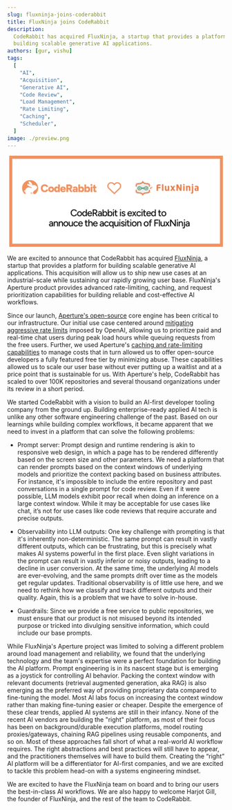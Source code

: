 ```yaml
---
slug: fluxninja-joins-coderabbit
title: FluxNinja joins CodeRabbit
description:
  CodeRabbit has acquired FluxNinja, a startup that provides a platform for
  building scalable generative AI applications.
authors: [gur, vishu]
tags:
  [
    "AI",
    "Acquisition",
    "Generative AI",
    "Code Review",
    "Load Management",
    "Rate Limiting",
    "Caching",
    "Scheduler",
  ]
image: ./preview.png
---
```


![FluxNinja joins CodeRabbit](./preview.png)

We are excited to announce that CodeRabbit has acquired
[FluxNinja](https://fluxninja.com), a startup that provides a platform for
building scalable generative AI applications. This acquisition will allow us to
ship new use cases at an industrial-scale while sustaining our rapidly growing
user base. FluxNinja's Aperture product provides advanced rate-limiting,
caching, and request prioritization capabilities for building reliable and
cost-effective AI workflows.

<!--truncate-->

Since our launch,
[Aperture's open-source](https://github.com/fluxninja/aperture) core engine has
been critical to our infrastructure. Our initial use case centered around
[mitigating aggressive rate limits](../openai-rate-limits-2023-10-23/blog.md)
imposed by OpenAI, allowing us to prioritize paid and real-time chat users
during peak load hours while queuing requests from the free users. Further, we
used Aperture's
[caching and rate-limiting capabilities](../how-we-built-cost-effective-generative-ai-application-2023-12-23/blog.md)
to manage costs that in turn allowed us to offer open-source developers a fully
featured free tier by minimizing abuse. These capabilities allowed us to scale
our user base without ever putting up a waitlist and at a price point that is
sustainable for us. With Aperture's help, CodeRabbit has scaled to over 100K
repositories and several thousand organizations under its review in a short
period.

We started CodeRabbit with a vision to build an AI-first developer tooling
company from the ground up. Building enterprise-ready applied AI tech is unlike
any other software engineering challenge of the past. Based on our learnings
while building complex workflows, it became apparent that we need to invest in a
platform that can solve the following problems:

- Prompt server: Prompt design and runtime rendering is akin to responsive web
  design, in which a page has to be rendered differently based on the screen
  size and other parameters. We need a platform that can render prompts based on
  the context windows of underlying models and prioritize the context packing
  based on business attributes. For instance, it's impossible to include the
  entire repository and past conversations in a single prompt for code review.
  Even if it were possible, LLM models exhibit poor recall when doing an
  inference on a large context window. While it may be acceptable for use cases
  like chat, it’s not for use cases like code reviews that require accurate and
  precise outputs.

- Observability into LLM outputs: One key challenge with prompting is that it's
  inherently non-deterministic. The same prompt can result in vastly different
  outputs, which can be frustrating, but this is precisely what makes AI systems
  powerful in the first place. Even slight variations in the prompt can result
  in vastly inferior or noisy outputs, leading to a decline in user conversion.
  At the same time, the underlying AI models are ever-evolving, and the same
  prompts drift over time as the models get regular updates. Traditional
  observability is of little use here, and we need to rethink how we classify
  and track different outputs and their quality. Again, this is a problem that
  we have to solve in-house.

- Guardrails: Since we provide a free service to public repositories, we must
  ensure that our product is not misused beyond its intended purpose or tricked
  into divulging sensitive information, which could include our base prompts.

While FluxNinja's Aperture project was limited to solving a different problem
around load management and reliability, we found that the underlying technology
and the team's expertise were a perfect foundation for building the AI platform.
Prompt engineering is in its nascent stage but is emerging as a joystick for
controlling AI behavior. Packing the context window with relevant documents
(retrieval augmented generation, aka RAG) is also emerging as the preferred way
of providing proprietary data compared to fine-tuning the model. Most AI labs
focus on increasing the context window rather than making fine-tuning easier or
cheaper. Despite the emergence of these clear trends, applied AI systems are
still in their infancy. None of the recent AI vendors are building the "right"
platform, as most of their focus has been on background/durable execution
platforms, model routing proxies/gateways, chaining RAG pipelines using reusable
components, and so on. Most of these approaches fall short of what a real-world
AI workflow requires. The right abstractions and best practices will still have
to appear, and the practitioners themselves will have to build them. Creating
the “right” AI platform will be a differentiator for AI-first companies, and we
are excited to tackle this problem head-on with a systems engineering mindset.

We are excited to have the FluxNinja team on board and to bring our users the
best-in-class AI workflows. We are also happy to welcome Harjot Gill, the
founder of FluxNinja, and the rest of the team to CodeRabbit.
